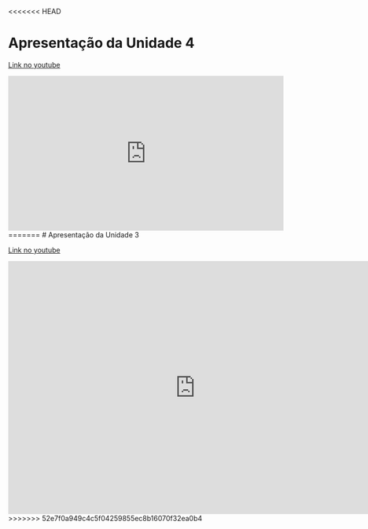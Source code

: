 <<<<<<< HEAD
# Apresentação  da Unidade 4

<a href="https://youtu.be/KIfXHiiiiGQ" target="_blank">Link no youtube</a>
<iframe width="560" height="315" src="https://www.youtube.com/embed/KIfXHiiiiGQ" title="YouTube video player" frameborder="0" allow="accelerometer; autoplay; clipboard-write; encrypted-media; gyroscope; picture-in-picture; web-share" allowfullscreen></iframe>
=======
# Apresentação  da Unidade 3

<a href="https://www.youtube.com/watch?v=d5NnenEwvpA&ab_channel=brunokishibe" target="_blank">Link no youtube</a>
<iframe width="760" height="515" src="https://www.youtube.com/embed/d5NnenEwvpA" title="Aprensentação de Entrega da Unidade 3, DSPS Skateshop" frameborder="0" allow="accelerometer; autoplay; clipboard-write; encrypted-media; gyroscope; picture-in-picture" allowfullscreen></iframe>
>>>>>>> 52e7f0a949c4c5f04259855ec8b16070f32ea0b4
